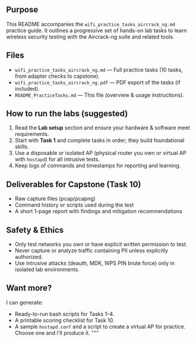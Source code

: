 ## Purpose
This README accompanies the `wifi_practice_tasks_aircrack_ng.md` practice guide. It outlines a progressive set of hands-on lab tasks to learn wireless security testing with the Aircrack-ng suite and related tools.

## Files
- `wifi_practice_tasks_aircrack_ng.md` — Full practice tasks (10 tasks, from adapter checks to capstone).
- `wifi_practice_tasks_aircrack_ng.pdf` — PDF export of the tasks (if included).
- `README_PracticeTasks.md` — This file (overview & usage instructions).

## How to run the labs (suggested)
1. Read the **Lab setup** section and ensure your hardware & software meet requirements.
2. Start with **Task 1** and complete tasks in order; they build foundational skills.
3. Use a disposable or isolated AP (physical router you own or virtual AP with `hostapd`) for all intrusive tests.
4. Keep logs of commands and timestamps for reporting and learning.

## Deliverables for Capstone (Task 10)
- Raw capture files (pcap/pcapng)
- Command history or scripts used during the test
- A short 1-page report with findings and mitigation recommendations

## Safety & Ethics
- Only test networks you own or have explicit written permission to test.
- Never capture or analyze traffic containing PII unless explicitly authorized.
- Use intrusive attacks (deauth, MDK, WPS PIN brute force) only in isolated lab environments.

## Want more?
I can generate:
- Ready-to-run bash scripts for Tasks 1–4.
- A printable scoring checklist for Task 10.
- A sample `hostapd.conf` and a script to create a virtual AP for practice.
Choose one and I'll produce it.
"""
